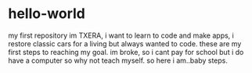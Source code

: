 # hello-world
my first repository
im TXERA, i want to learn to code and make apps, i restore classic cars for a living but always wanted to code.
these are my first steps to reaching my goal. im broke, so i cant pay for school but i do have a computer so why not teach myself. so here i am..baby steps.
